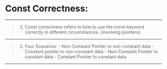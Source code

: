 # Const Correctness:
---
>1. Const correctness refers to how to use the const keyword correctly in different circumstances.
{involving pointers}
---
>2. Four Scenarios:
    - Non-Constant Pointer to non-constant data
    - Constant pointer to non-constant data
    - Non-Constant Pointer to constant data
    - Constant Pointer to constant data
---